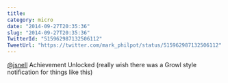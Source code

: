 ```yaml
---
title: 
category: micro
date: "2014-09-27T20:35:36"
slug: "2014-09-27T20:35:36"
TwitterId: "515962987132506112"
TweetUrl: "https://twitter.com/mark_philpot/status/515962987132506112"
---
```


[@jsnell](https://twitter.com/jsnell) Achievement Unlocked (really wish there
was a Growl style notification for things like this)
